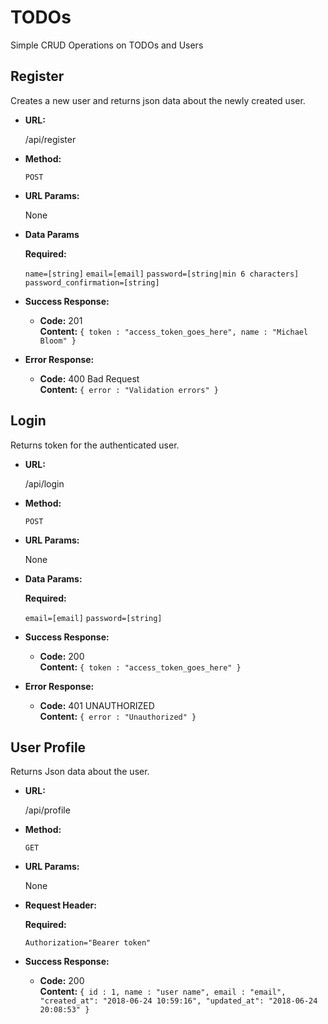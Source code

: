 # TODOs
Simple CRUD Operations on TODOs and Users

**Register**
----
  Creates a new user and returns json data about the newly created user.

* **URL:**

  /api/register

* **Method:**

  `POST`

*  **URL Params:**

    None
  
* **Data Params**

   **Required:**
 
   `name=[string]`
   `email=[email]`
   `password=[string|min 6 characters]`
   `password_confirmation=[string]`

* **Success Response:**

  * **Code:** 201 <br />
    **Content:** `{ token : "access_token_goes_here", name : "Michael Bloom" }`
 
* **Error Response:**

  * **Code:** 400 Bad Request <br />
    **Content:** `{ error : "Validation errors" }`

  

**Login**
----
  Returns token for the authenticated user.

* **URL:**

  /api/login

* **Method:**

  `POST`
  
*  **URL Params:**

    None

* **Data Params:**

   **Required:**
 
   `email=[email]`
   `password=[string]`

* **Success Response:**

  * **Code:** 200 <br />
    **Content:** `{ token : "access_token_goes_here" }`
 
* **Error Response:**

  * **Code:** 401 UNAUTHORIZED <br />
    **Content:** `{ error : "Unauthorized" }`

  

**User Profile**
----
  Returns Json data about the user.

* **URL:**

  /api/profile

* **Method:**

  `GET`
  
*  **URL Params:**

    None

* **Request Header:**

   **Required:**
 
   `Authorization="Bearer token"`

* **Success Response:**

  * **Code:** 200 <br />
    **Content:** `{ id : 1, name : "user name", email : "email", "created_at": "2018-06-24 10:59:16", "updated_at": "2018-06-24 20:08:53" }`
 
